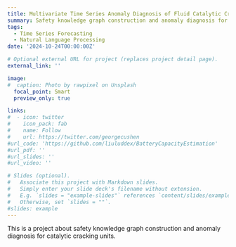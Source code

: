 ```yaml
---
title: Multivariate Time Series Anomaly Diagnosis of Fluid Catalytic Cracking
summary: Safety knowledge graph construction and anomaly diagnosis for catalytic cracking units. 
tags:
  - Time Series Forecasting
  - Natural Language Processing
date: '2024-10-24T00:00:00Z'

# Optional external URL for project (replaces project detail page).
external_link: ''

image:
#  caption: Photo by rawpixel on Unsplash
  focal_point: Smart
  preview_only: true

links:
#  - icon: twitter
#    icon_pack: fab
#    name: Follow
#    url: https://twitter.com/georgecushen
#url_code: 'https://github.com/liuluddex/BatteryCapacityEstimation'
#url_pdf: ''
#url_slides: ''
#url_video: ''

# Slides (optional).
#   Associate this project with Markdown slides.
#   Simply enter your slide deck's filename without extension.
#   E.g. `slides = "example-slides"` references `content/slides/example-slides.md`.
#   Otherwise, set `slides = ""`.
#slides: example
---
```


This is a project about safety knowledge graph construction and anomaly diagnosis for catalytic cracking units.
